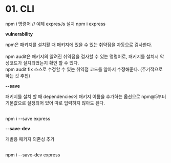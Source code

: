 # 01. CLI

<show-structure for="procedure" />

<procedure title="NPM Install">
    <step>
        <code-block lang="bash">
        npm i 명령어
        // 예제 expresJs 설치  
        npm i express
        </code-block>
    </step>
    <step>
        <p><b>vulnerability</b></p>
        <p>
            npm은 패키지를 설치활 때 패키지에 있을 수 있는 취약점을 자동으로 검사한다. <br/><br/>
            npm audit은 패키지의 알려진 취약점을 검사할 수 있는 명령어로, 패키지를 설치시 악성코드가 설치되었는지 확인 할 수 있다.<br/>
            npm audit fix 스스로 수정할 수 있는 취약점 코드를 알아서 수정해준다. (주기적으로 하는 것 추천)<br/>
        </p>
    </step>
    <step>
        <p><b>--save</b></p>
        <p>패키지를 설치 할 때 dependencies에 패키지 이름을 추가하는 옵션으로
            npm@5부터 기본값으로 설정되어 있어 따로 입력하지 않아도 된다.
        </p>
        <br />
        <code-block lang="bash">npm i --save express</code-block>
    </step>
    <step>
        <p><b>--save-dev</b></p>
        <p>개발용 패키지 의존성 추가</p>
        <br />
        <code-block lang="bash">npm i --save-dev express</code-block>
    </step>
</procedure>